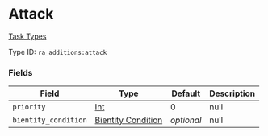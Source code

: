# Attack
[Task Types](../task_types_types.md)

Type ID: `ra_additions:attack`
### Fields
Field | Type | Default | Description
------|------|---------|-------------
`priority` | [Int](../data_types/int.md) | 0 | null
`bientity_condition` | [Bientity Condition](../bientity_condition_types.md.md) | _optional_ | null
